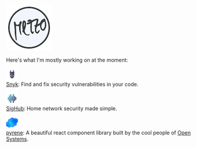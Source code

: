 ![mezzo](mezzo.png)

Here's what I'm mostly working on at the moment:

![snyk](snyk.png)\
[Snyk](https://github.com/snyk): Find and fix security vulnerabilities in your code.

![sighub](sighub.png)\
[SigHub](http://github.com/SigHub-Cyber-Angel): Home network security made simple.

![pyrene](pyrene.png)\
[pyrene](https://github.com/open-ch/pyrene): A beautiful react component library built by the cool people of [Open Systems](https://github.com/open-ch).
